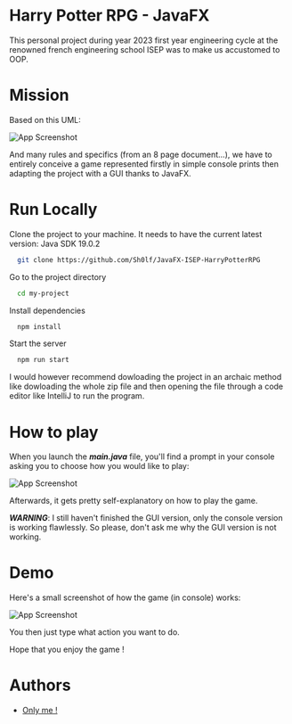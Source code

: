 # Harry Potter RPG - JavaFX

This personal project during year 2023 first year engineering cycle at the renowned french engineering school ISEP was to make us accustomed to OOP.

# Mission

Based on this UML: 

![App Screenshot](https://snipboard.io/25mjUw.jpg)

And many rules and specifics (from an 8 page document...), we have to entirely conceive a game represented firstly in simple console prints then adapting the project with a GUI thanks to JavaFX.

# Run Locally

Clone the project to your machine. It needs to have the current latest version: Java SDK 19.0.2

```bash
  git clone https://github.com/Sh0lf/JavaFX-ISEP-HarryPotterRPG
```

Go to the project directory

```bash
  cd my-project
```

Install dependencies

```bash
  npm install
```

Start the server

```bash
  npm run start
```

I would however recommend dowloading the project in an archaic method like dowloading the whole zip file and then opening the file through a code editor like IntelliJ to run the program.

# How to play

When you launch the ***main.java*** file, you'll find a prompt in your console asking you to choose how you would like to play:

![App Screenshot](https://snipboard.io/eav8DN.jpg)

Afterwards, it gets pretty self-explanatory on how to play the game.

***WARNING***: I still haven't finished the GUI version, only the console version is working flawlessly. So please, don't ask me why the GUI version is not working.

# Demo

Here's a small screenshot of how the game (in console) works:

![App Screenshot](https://snipboard.io/nS79Kp.jpg)

You then just type what action you want to do.

Hope that you enjoy the game !

# Authors

- [Only me !](https://www.github.com/Sh0lf)
